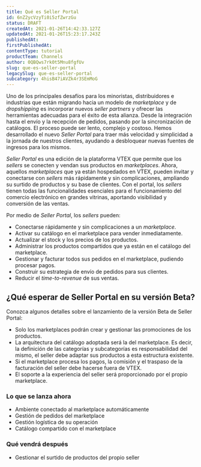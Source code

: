 ```yaml
---
title: Qué es Seller Portal
id: 6nZ2ycVzyTi0i5zfZwrzGu
status: DRAFT
createdAt: 2021-01-26T14:42:33.127Z
updatedAt: 2021-01-26T15:23:17.243Z
publishedAt: 
firstPublishedAt: 
contentType: tutorial
productTeam: Channels
author: 0QBQws7rk0t5Mnu8fgfUv
slug: que-es-seller-portal
legacySlug: que-es-seller-portal
subcategory: 4hisB47iAVZk4r3SEmMoG
---
```


Uno de los principales desafíos para los minoristas, distribuidores e industrias que están migrando hacia un modelo de *marketplace* y de *dropshipping* es incorporar nuevos *seller partners* y ofrecer las herramientas adecuadas para el éxito de esta alianza. Desde la integración hasta el envío y la recepción de pedidos, pasando por la sincronización de catálogos. El proceso puede ser lento, complejo y costoso. Hemos desarrollado el nuevo *Seller Portal* para traer más velocidad y simplicidad a la jornada de nuestros clientes, ayudando a desbloquear nuevas fuentes de ingresos para los mismos.

*Seller Portal* es una edición de la plataforma VTEX que permite que los *sellers* se conecten y vendan sus productos en *marketplaces*. Ahora, aquellos *marketplaces* que ya están hospedados en VTEX, pueden invitar y conectarse con *sellers* más rápidamente y sin complicaciones, ampliando su surtido de productos y su base de clientes. Con el portal, los *sellers* tienen todas las funcionalidades esenciales para el funcionamiento del comercio electrónico en grandes vitrinas, aportando visibilidad y conversión de las ventas.

Por medio de *Seller Portal*, los *sellers* pueden:

- Conectarse rápidamente y sin complicaciones a un *marketplace*. 
- Activar su catálogo en el marketplace para vender inmediatamente. 
- Actualizar el stock y los precios de los productos. 
- Administrar los productos compartidos que ya están en el catálogo del marketplace. 
- Gestionar y facturar todos sus pedidos en el marketplace, pudiendo procesar pagos. 
- Construir su estrategia de envío de pedidos para sus clientes.
- Reducir el *time-to-revenue* de sus ventas. 

## ¿Qué esperar de Seller Portal en su versión Beta?

Conozca algunos detalles sobre el lanzamiento de la versión Beta de Seller Portal:     

- Solo los marketplaces podrán crear y gestionar las promociones de los productos.  
- La arquitectura del catálogo adoptada será la del marketplace. Es decir, la definición de las categorías y subcategorías es responsabilidad del mismo, el seller debe adaptar sus productos a esta estructura existente.   
- Si el marketplace procesa los pagos, la comisión y el traspaso de la facturación del seller debe hacerse fuera de VTEX.   
- El soporte a la experiencia del seller será proporcionado por el propio marketplace.  

### Lo que se lanza ahora

- Ambiente conectado al marketplace automáticamente  
- Gestión de pedidos del marketplace   
- Gestión logística de su operación  
- Catálogo compartido con el marketplace   

### Qué vendrá después  
- Gestionar el surtido de productos del propio seller  

